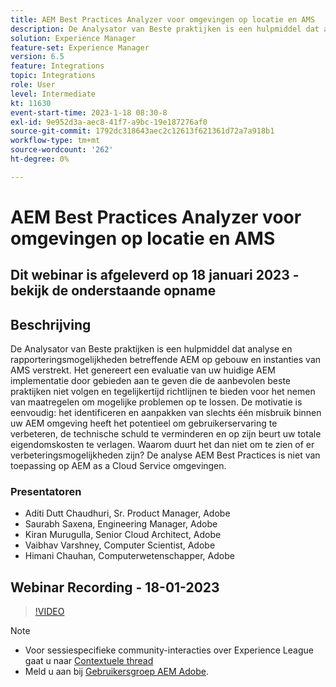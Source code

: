 ```yaml
---
title: AEM Best Practices Analyzer voor omgevingen op locatie en AMS
description: De Analysator van Beste praktijken is een hulpmiddel dat analyse en rapporteringsmogelijkheden betreffende een AEM op gebouw en instanties van AMS verstrekt. Het genereert een evaluatie van uw huidige AEM implementatie door gebieden aan te geven die de aanbevolen beste praktijken niet volgen en tegelijkertijd richtlijnen te bieden voor het nemen van maatregelen om mogelijke problemen op te lossen.
solution: Experience Manager
feature-set: Experience Manager
version: 6.5
feature: Integrations
topic: Integrations
role: User
level: Intermediate
kt: 11630
event-start-time: 2023-1-18 08:30-8
exl-id: 9e952d3a-aec8-41f7-a9bc-19e187276af0
source-git-commit: 1792dc318643aec2c12613f621361d72a7a918b1
workflow-type: tm+mt
source-wordcount: '262'
ht-degree: 0%

---
```


# AEM Best Practices Analyzer voor omgevingen op locatie en AMS

## Dit webinar is afgeleverd op 18 januari 2023 - bekijk de onderstaande opname

## Beschrijving

De Analysator van Beste praktijken is een hulpmiddel dat analyse en rapporteringsmogelijkheden betreffende AEM op gebouw en instanties van AMS verstrekt. Het genereert een evaluatie van uw huidige AEM implementatie door gebieden aan te geven die de aanbevolen beste praktijken niet volgen en tegelijkertijd richtlijnen te bieden voor het nemen van maatregelen om mogelijke problemen op te lossen. De motivatie is eenvoudig: het identificeren en aanpakken van slechts één misbruik binnen uw AEM omgeving heeft het potentieel om gebruikerservaring te verbeteren, de technische schuld te verminderen en op zijn beurt uw totale eigendomskosten te verlagen. Waarom duurt het dan niet om te zien of er verbeteringsmogelijkheden zijn?
De analyse AEM Best Practices is niet van toepassing op AEM as a Cloud Service omgevingen.

### Presentatoren

* Aditi Dutt Chaudhuri, Sr. Product Manager, Adobe
* Saurabh Saxena, Engineering Manager, Adobe
* Kiran Murugulla, Senior Cloud Architect, Adobe
* Vaibhav Varshney, Computer Scientist, Adobe
* Himani Chauhan, Computerwetenschapper, Adobe

## Webinar Recording - 18-01-2023

>[!VIDEO](https://video.tv.adobe.com/v/3413364/)

>[!NOTE]
>
>* Voor sessiespecifieke community-interacties over Experience League gaat u naar [Contextuele thread](https://bit.ly/3Z6AyM1)
>* Meld u aan bij [Gebruikersgroep AEM Adobe](https://aem-augs.adobe.com/).
